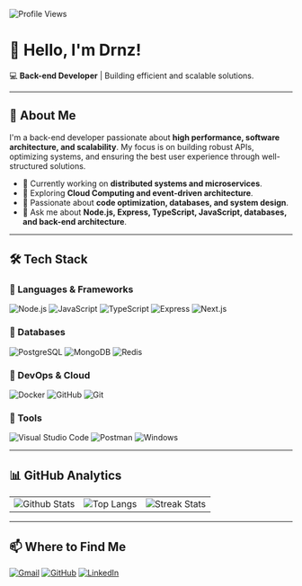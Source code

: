 ![Profile Views](https://komarev.com/ghpvc/?username=drnz&color=006bed)

# 👋 Hello, I'm Drnz!

💻 **Back-end Developer** | Building efficient and scalable solutions.

---

## 🚀 About Me

I'm a back-end developer passionate about **high performance, software architecture, and scalability**. My focus is on building robust APIs, optimizing systems, and ensuring the best user experience through well-structured solutions.

- 🔭 Currently working on **distributed systems and microservices**.
- 🌱 Exploring **Cloud Computing and event-driven architecture**.
- 📌 Passionate about **code optimization, databases, and system design**.
- 💬 Ask me about **Node.js, Express, TypeScript, JavaScript, databases, and back-end architecture**.

---

## 🛠️ Tech Stack

### 🔹 Languages & Frameworks
![Node.js](https://img.shields.io/badge/Node.js-43853D?style=for-the-badge&logo=node.js&logoColor=white)
![JavaScript](https://img.shields.io/badge/JavaScript-F7DF1E?style=for-the-badge&logo=javascript&logoColor=black)
![TypeScript](https://img.shields.io/badge/TypeScript-007ACC?style=for-the-badge&logo=typescript&logoColor=white)
![Express](https://img.shields.io/badge/Express.js-404D59?style=for-the-badge)
![Next.js](https://img.shields.io/badge/Next.js-000000?style=for-the-badge&logo=nextdotjs&logoColor=white)

### 🔹 Databases
![PostgreSQL](https://img.shields.io/badge/PostgreSQL-316192?style=for-the-badge&logo=postgresql&logoColor=white)
![MongoDB](https://img.shields.io/badge/MongoDB-4EA94B?style=for-the-badge&logo=mongodb&logoColor=white)
![Redis](https://img.shields.io/badge/Redis-DC382D?style=for-the-badge&logo=redis&logoColor=white)

### 🔹 DevOps & Cloud
![Docker](https://img.shields.io/badge/Docker-2496ED?style=for-the-badge&logo=docker&logoColor=white)
![GitHub](https://img.shields.io/badge/GitHub-100000?style=for-the-badge&logo=github&logoColor=white)
![Git](https://img.shields.io/badge/Git-E34F26?style=for-the-badge&logo=git&logoColor=white)

### 🔹 Tools
![Visual Studio Code](https://img.shields.io/badge/VS%20Code-007ACC?style=for-the-badge&logo=visual-studio-code&logoColor=white)
![Postman](https://img.shields.io/badge/Postman-FF6C37?style=for-the-badge&logo=postman&logoColor=white)
![Windows](https://img.shields.io/badge/Windows-0078D6?style=for-the-badge&logo=windows&logoColor=white)

---

## 📊 GitHub Analytics

<table>
  <tr>
    <td>
      <img src="https://github-readme-stats.vercel.app/api?username=drnz&theme=dark&hide_border=false&include_all_commits=true" alt="Github Stats" />
    </td>
    <td>
      <img src="https://github-readme-stats.vercel.app/api/top-langs/?username=drnz&theme=dark&hide_border=false&include_all_commits=true&count_private=true&layout=compact" alt="Top Langs" />
    </td>
    <td>
      <img src="https://github-readme-streak-stats.herokuapp.com/?user=drnz&theme=dark&hide_border=false" alt="Streak Stats" />
    </td>
  </tr>
</table>

---

## 📫 Where to Find Me

[![Gmail](https://img.shields.io/badge/-drnz@email.com-006bed?style=flat-square&logo=Gmail&logoColor=white&link=mailto:drnz@email.com)](mailto:drnz@email.com)
[![GitHub](https://img.shields.io/github/followers/drnz?label=follow&style=social)](https://github.com/drnz)
[![LinkedIn](https://img.shields.io/badge/-LinkedIn-blue?style=flat-square&logo=linkedin&logoColor=white)](https://linkedin.com/in/drnz)
